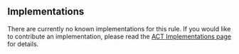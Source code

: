 ## Implementations

There are currently no known implementations for this rule. If you would like to 
contribute an implementation, please read the 
[ACT Implementations page](https://act-rules.github.io/pages/implementations/overview/) 
for details.